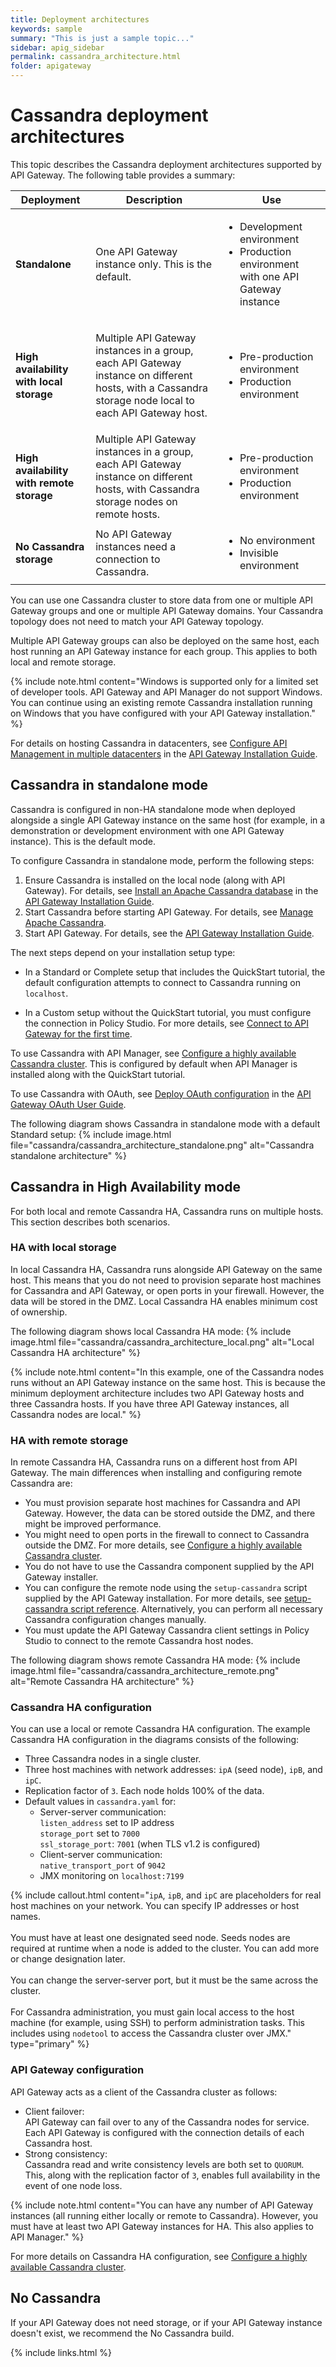 ```yaml
---
title: Deployment architectures
keywords: sample
summary: "This is just a sample topic..."
sidebar: apig_sidebar
permalink: cassandra_architecture.html
folder: apigateway
---
```


# Cassandra deployment architectures

This topic describes the Cassandra deployment architectures supported by
<span class="api_gateway_variablesgateway">API Gateway</span>. The
following table provides a summary:

<table>
<thead>
<tr class="header">
<th>Deployment</th>
<th>Description</th>
<th>Use</th>
</tr>
</thead>
<tbody>
<tr class="odd">
<td><strong>Standalone</strong></td>
<td><p>One <span class="api_gateway_variablesgateway">API Gateway</span> instance only. This is the default.</p></td>
<td><ul>
<li>Development environment</li>
<li>Production environment with one <span class="api_gateway_variablesgateway">API Gateway</span> instance</li>
</ul></td>
</tr>
<tr class="even">
<td><strong>High availability with local storage</strong></td>
<td><p>Multiple <span class="api_gateway_variablesgateway">API Gateway</span> instances in a group, each <span class="api_gateway_variablesgateway">API Gateway</span> instance on different hosts, with a Cassandra storage node local to each <span class="api_gateway_variablesgateway">API Gateway</span> host.</p></td>
<td><ul>
<li>Pre-production environment</li>
<li>Production environment</li>
</ul></td>
</tr>
<tr class="odd">
<td><strong>High availability with remote storage</strong></td>
<td>Multiple <span class="api_gateway_variablesgateway">API Gateway</span> instances in a group, each <span class="api_gateway_variablesgateway">API Gateway</span> instance on different hosts, with Cassandra storage nodes on remote hosts.</td>
<td><ul>
<li>Pre-production environment</li>
<li>Production environment</li>
</ul></td>
</tr>
<tr class="even">
<td><strong>No Cassandra storage</strong></td>
<td>No <span class="api_gateway_variablesgateway">API Gateway</span> instances need a connection to Cassandra.</td>
<td><ul>
<li>No environment</li>
<li>Invisible environment</li>
</ul></td>
</tr>
</tbody>
</table>

You can use one Cassandra cluster to store data from one or multiple <span class="api_gateway_variablesgateway">API Gateway</span> groups and one or multiple <span class="api_gateway_variablesgateway">API Gateway</span> domains. Your Cassandra topology does not need to match your API Gateway topology.

Multiple <span class="api_gateway_variablesgateway">API Gateway</span>
groups can also be deployed on the same host, each host running an
<span class="api_gateway_variablesgateway">API Gateway</span> instance
for each group. This applies to both local and remote storage.

{% include note.html content="Windows is supported only for a limited set of developer tools. API Gateway and API Manager do not support Windows. You can continue using an existing remote Cassandra installation running
on Windows that you have configured with your
API Gateway installation." %}

For details on hosting Cassandra in datacenters, see [Configure
<span class="api_management_variablesAPIManagementName">API
Management</span> in multiple
datacenters](/csh?context=303&product=prod-api-gateway-77) in the
[<span class="api_gateway_variablesgateway">API Gateway</span>
Installation
Guide](/bundle/APIGateway_77_InstallationGuide_allOS_en_HTML5/).

## Cassandra in standalone mode

Cassandra is configured in non-HA standalone mode when deployed
alongside a single <span class="api_gateway_variablesgateway">API
Gateway</span> instance on the same host (for example, in a
demonstration or development environment with one
<span class="api_gateway_variablesgateway">API Gateway</span> instance).
This is the default mode.

To configure Cassandra in standalone mode, perform the following steps:

1.  Ensure Cassandra is installed on the local node (along with
    <span class="api_gateway_variablesgateway">API Gateway</span>). For
    details, see [Install an Apache Cassandra
    database](/csh?context=301&product=prod-api-gateway-77) in the
    [<span class="api_gateway_variablesgateway">API Gateway</span>
    Installation
    Guide](/bundle/APIGateway_77_InstallationGuide_allOS_en_HTML5/).
2.  Start Cassandra before starting
    <span class="api_gateway_variablesgateway">API Gateway</span>. For
    details, see [Manage Apache Cassandra](cassandra_manage).
3.  Start <span class="api_gateway_variablesgateway">API Gateway</span>.
    For details, see the [<span class="api_gateway_variablesgateway">API
    Gateway</span> Installation
    Guide](/bundle/APIGateway_77_InstallationGuide_allOS_en_HTML5/).

The next steps depend on your installation setup type:

  - In a Standard or Complete setup that includes the QuickStart
    tutorial, the default configuration attempts to connect to Cassandra
    running on `localhost`.

<!-- end list -->

  - In a Custom setup without the QuickStart tutorial, you must
    configure the connection in
    <span class="suite_variablesPolicyStudioName">Policy Studio</span>.
    For more details, see [Connect to API Gateway for the first
    time](cassandra_manage.htm#Connect).

To use Cassandra with <span class="api_gateway_variablesapi_mgr">API
Manager</span>, see [Configure a highly available Cassandra
cluster](cassandra_config.htm#Update2). This is configured by default
when <span class="api_gateway_variablesapi_mgr">API Manager</span> is
installed along with the QuickStart tutorial.

To use Cassandra with OAuth, see [Deploy OAuth
configuration](/csh?context=400&product=prod-api-gateway-77) in the
[<span class="api_gateway_variablesgateway">API Gateway</span> OAuth
User Guide](/bundle/APIGateway_77_OAuthUserGuide_allOS_en_HTML5/).

The following diagram shows Cassandra in standalone mode with a default
Standard setup:
{% include image.html file="cassandra/cassandra_architecture_standalone.png" alt="Cassandra standalone architecture" %}


## <span id="Configur4"></span>Cassandra in High Availability mode

For both local and remote Cassandra HA, Cassandra runs on multiple
hosts. This section describes both scenarios.

### HA with local storage

In local Cassandra HA, Cassandra runs alongside
<span class="api_gateway_variablesgateway">API Gateway</span> on the
same host. This means that you do not need to provision separate host
machines for Cassandra and
<span class="api_gateway_variablesgateway">API Gateway</span>, or open
ports in your firewall. However, the data will be stored in the DMZ.
Local Cassandra HA enables minimum cost of ownership.

The following diagram shows local Cassandra HA mode:
{% include image.html file="cassandra/cassandra_architecture_local.png" alt="Local Cassandra HA architecture" %}


{% include note.html content="In this example, one of the Cassandra nodes runs without an API Gateway instance on the same host. This is because the minimum deployment architecture includes two API Gateway hosts and three Cassandra hosts. If you have three API Gateway instances, all Cassandra nodes are local." %}

### <span id="HA"></span>HA with remote storage

In remote Cassandra HA, Cassandra runs on a different host from
<span class="api_gateway_variablesgateway">API Gateway</span>. The main
differences when installing and configuring remote Cassandra are:

  - You must provision separate host machines for Cassandra and
    <span class="api_gateway_variablesgateway">API Gateway</span>.
    However, the data can be stored outside the DMZ, and there might be
    improved performance.
  - You might need to open ports in the firewall to connect to Cassandra
    outside the DMZ. For more details, see [Configure a highly available
    Cassandra cluster](cassandra_config.htm#Network).
  - You do not have to use the Cassandra component supplied by the
    <span class="api_gateway_variablesgateway">API Gateway</span>
    installer.
  - You can configure the remote node using the `setup-cassandra` script
    supplied by the <span class="api_gateway_variablesgateway">API
    Gateway</span> installation. For more details, see [setup-cassandra
    script reference](cassandra_setup_script). Alternatively, you
    can perform all necessary Cassandra configuration changes manually.
  - You must update the <span class="api_gateway_variablesgateway">API
    Gateway</span> Cassandra client settings in
    <span class="api_gateway_variablespolicy_studio">Policy
    Studio</span> to connect to the remote Cassandra host nodes.

The following diagram shows remote Cassandra HA mode:
{% include image.html file="cassandra/cassandra_architecture_remote.png" alt="Remote Cassandra HA architecture" %}

### Cassandra HA configuration

You can use a local or remote Cassandra HA configuration. The example
Cassandra HA configuration in the diagrams consists of the following:

  - Three Cassandra nodes in a single cluster.
  - Three host machines with network addresses: `ipA` (seed node),
    `ipB`, and `ipC`.
  - Replication factor of `3`. Each node holds 100% of the data.
  - Default values in `cassandra.yaml` for:
      - Server-server communication:  
        `listen_address` set to IP address  
        `storage_port` set to `7000`  
        `ssl_storage_port`: `7001` (when TLS v1.2 is configured)  
      - Client-server communication:  
        `native_transport_port` of `9042`
      - JMX monitoring on `localhost:7199`

{% include callout.html content="`ipA`, `ipB`, and `ipC` are placeholders for real host machines on
  your network. You can specify IP addresses or host names.<br/><br/>You must have at least one designated seed node. Seeds nodes are
  required at runtime when a node is added to the cluster. You can add
  more or change designation later.<br/><br/>You can change the server-server port, but it must be the same
  across the cluster.<br/><br/>For Cassandra administration, you must gain local access to the host
  machine (for example, using SSH) to perform administration tasks.
  This includes using `nodetool` to access the Cassandra cluster over
  JMX." type="primary" %}

### <span class="api_gateway_variablesgateway">API Gateway</span> configuration

<span class="api_gateway_variablesgateway">API Gateway</span> acts as a
client of the Cassandra cluster as follows:  

  - Client failover:  
    <span class="api_gateway_variablesgateway">API Gateway</span> can
    fail over to any of the Cassandra nodes for service. Each
    <span class="api_gateway_variablesgateway">API Gateway</span> is
    configured with the connection details of each Cassandra host.
  - Strong consistency:  
    Cassandra read and write consistency levels are both set to
    `QUORUM`. This, along with the replication factor of `3`, enables
    full availability in the event of one node loss.

{% include note.html content="You can have any number of API Gateway instances (all running either locally or remote to Cassandra). However, you must have at least two API Gateway instances for HA. This also applies to API Manager." %}

For more details on Cassandra HA configuration, see [Configure a highly
available Cassandra cluster](cassandra_config).

## No Cassandra

If your <span class="api_gateway_variablesgateway">API Gateway</span> does not need storage, or if your <span class="api_gateway_variablesgateway">API Gateway</span> instance doesn't exist, we recommend the No Cassandra build.


{% include links.html %}
